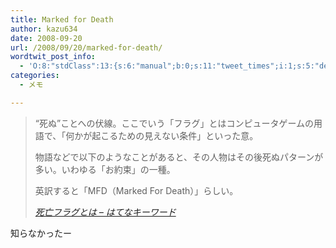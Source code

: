 ```yaml
---
title: Marked for Death
author: kazu634
date: 2008-09-20
url: /2008/09/20/marked-for-death/
wordtwit_post_info:
  - 'O:8:"stdClass":13:{s:6:"manual";b:0;s:11:"tweet_times";i:1;s:5:"delay";i:0;s:7:"enabled";i:1;s:10:"separation";s:2:"60";s:7:"version";s:3:"3.7";s:14:"tweet_template";b:0;s:6:"status";i:2;s:6:"result";a:0:{}s:13:"tweet_counter";i:2;s:13:"tweet_log_ids";a:1:{i:0;i:4281;}s:9:"hash_tags";a:0:{}s:8:"accounts";a:1:{i:0;s:7:"kazu634";}}'
categories:
  - メモ

---
```

<div class="section">
<blockquote title="死亡フラグとは - はてなキーワード" cite="http://d.hatena.ne.jp/keyword/%BB%E0%CB%B4%A5%D5%A5%E9%A5%B0">
<p>
      “死ぬ”ことへの伏線。ここでいう「フラグ」とはコンピュータゲームの用語で、「何かが起こるための見えない条件」といった意。
</p>
    
<p>
      物語などで以下のようなことがあると、その人物はその後死ぬパターンが多い。いわゆる「お約束」の一種。
</p>
    
<p>
      英訳すると「MFD（Marked For Death）」らしい。
</p>
    
<p>
<cite><a href="http://d.hatena.ne.jp/keyword/%BB%E0%CB%B4%A5%D5%A5%E9%A5%B0" onclick="__gaTracker('send', 'event', 'outbound-article', 'http://d.hatena.ne.jp/keyword/%BB%E0%CB%B4%A5%D5%A5%E9%A5%B0', '死亡フラグとは &#8211; はてなキーワード');" target="_blank">死亡フラグとは &#8211; はてなキーワード</a></cite>
</p>
</blockquote>
  
<p>
    知らなかったー
</p>
</div>